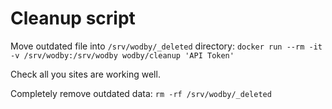 # Cleanup script

Move outdated file into `/srv/wodby/_deleted` directory:
`docker run --rm -it -v /srv/wodby:/srv/wodby wodby/cleanup 'API Token'`

Check all you sites are working well.
 
Completely remove outdated data:
`rm -rf /srv/wodby/_deleted`
